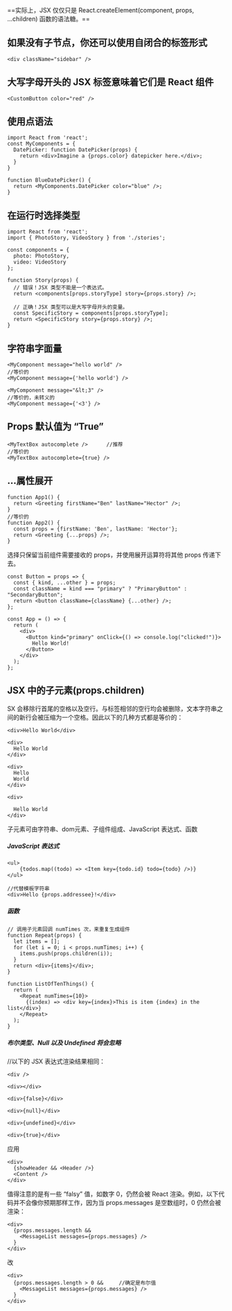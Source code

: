 ==实际上，JSX 仅仅只是 React.createElement(component, props, ...children) 函数的语法糖。==
## 如果没有子节点，你还可以使用自闭合的标签形式
```
<div className="sidebar" />
```
## 大写字母开头的 JSX 标签意味着它们是 React 组件
```
<CustomButton color="red" />
```
## 使用点语法
```
import React from 'react';
const MyComponents = {
  DatePicker: function DatePicker(props) {
    return <div>Imagine a {props.color} datepicker here.</div>;
  }
}

function BlueDatePicker() {
  return <MyComponents.DatePicker color="blue" />;
}
```
## 在运行时选择类型
```
import React from 'react';
import { PhotoStory, VideoStory } from './stories';

const components = {
  photo: PhotoStory,
  video: VideoStory
};

function Story(props) {
  // 错误！JSX 类型不能是一个表达式。
  return <components[props.storyType] story={props.story} />;
  
  // 正确！JSX 类型可以是大写字母开头的变量。
  const SpecificStory = components[props.storyType];
  return <SpecificStory story={props.story} />;
}
```
## 字符串字面量
```
<MyComponent message="hello world" />
//等价的
<MyComponent message={'hello world'} />

<MyComponent message="&lt;3" />
//等价的，未转义的
<MyComponent message={'<3'} />
```
## Props 默认值为 “True”
```
<MyTextBox autocomplete />      //推荐
//等价的
<MyTextBox autocomplete={true} />
```
## ...属性展开
```
function App1() {
  return <Greeting firstName="Ben" lastName="Hector" />;
}
//等价的
function App2() {
  const props = {firstName: 'Ben', lastName: 'Hector'};
  return <Greeting {...props} />;
}
```
选择只保留当前组件需要接收的 props，并使用展开运算符将其他 props 传递下去。
```
const Button = props => {
  const { kind, ...other } = props;
  const className = kind === "primary" ? "PrimaryButton" : "SecondaryButton";
  return <button className={className} {...other} />;
};

const App = () => {
  return (
    <div>
      <Button kind="primary" onClick={() => console.log("clicked!")}>
        Hello World!
      </Button>
    </div>
  );
};
```
## JSX 中的子元素(props.children)
SX 会移除行首尾的空格以及空行。与标签相邻的空行均会被删除，文本字符串之间的新行会被压缩为一个空格。因此以下的几种方式都是等价的：
```
<div>Hello World</div>

<div>
  Hello World
</div>

<div>
  Hello
  World
</div>

<div>

  Hello World
</div>
```
子元素可由字符串、dom元素、子组件组成、JavaScript 表达式、函数
##### JavaScript 表达式
```
<ul>
    {todos.map((todo) => <Item key={todo.id} todo={todo} />)}
</ul>

//代替模板字符串
<div>Hello {props.addressee}!</div>
```
##### 函数
```
// 调用子元素回调 numTimes 次，来重复生成组件
function Repeat(props) {
  let items = [];
  for (let i = 0; i < props.numTimes; i++) {
    items.push(props.children(i));
  }
  return <div>{items}</div>;
}

function ListOfTenThings() {
  return (
    <Repeat numTimes={10}>
      {(index) => <div key={index}>This is item {index} in the list</div>}
    </Repeat>
  );
}
```
##### 布尔类型、Null 以及 Undefined 将会忽略
//以下的 JSX 表达式渲染结果相同：
```
<div />

<div></div>

<div>{false}</div>

<div>{null}</div>

<div>{undefined}</div>

<div>{true}</div>
```
应用
```
<div>
  {showHeader && <Header />}
  <Content />
</div>
```
值得注意的是有一些 “falsy” 值，如数字 0，仍然会被 React 渲染。例如，以下代码并不会像你预期那样工作，因为当 props.messages 是空数组时，0 仍然会被渲染：
```
<div>
  {props.messages.length &&
    <MessageList messages={props.messages} />
  }
</div>
```
改
```
<div>
  {props.messages.length > 0 &&     //确定是布尔值
    <MessageList messages={props.messages} />
  }
</div>
```